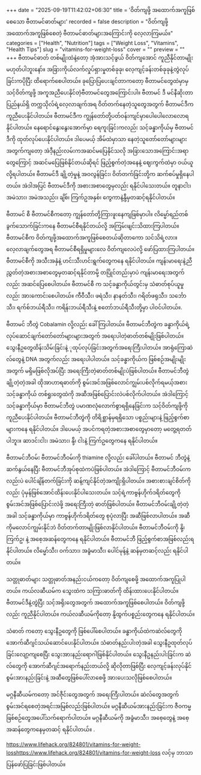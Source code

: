 +++
date = "2025-09-19T11:42:02+06:30"
title = 'ဝိတ်ကျဖို့ အထောက်အကူဖြစ်စေသော ဗီတာမင်ဓာတ်များ'
recorded = false
description = "ဝိတ်ကျဖို့ အထောက်အကူဖြစ်စေတဲ့ ဗီတာမင်ဓာတ်များအကြောင်းကို လေ့လာကြမယ်။"
categories = ["Health", "Nutrition"]
tags = ["Weight Loss", "Vitamins", "Health Tips"]
slug = "vitamins-for-weight-loss"
cover = ""
preview = ""
+++
ဗီတာမင်ဓာတ် တစ်မျိုးထဲနဲ့တော့ အံ့အားသင့်ဖွယ် ဝိတ်ကျအောင် ကူညီနိုင်တာမျိုးမဟုတ်ပါဘူးနော်။ အခြားကိုယ်လက်လှုပ်ရှားမှုတစ်ခုခု၊ လေ့ကျင့်ခန်းတစ်ခုခုနဲ့တွဲလုပ်ခြင်းကပိုပြီး ထိရောက်စေပါတယ်။ ခုပြောပြပေးချင်တာကတော့ ဗီတာမင်တွေထဲမှာမှ သင့်ဝိတ်ကျဖို့ အကူအညီပေးနိုင်တဲ့ဗီတာမင်တွေအကြောင်းပါ။
ဗီတာမင် ဒီ
မင်နီဆိုးတာပြည်နယ်ရှိ တက္ကသိုလ်ရဲ့လေ့လာချက်အရ ဝိတ်တက်နေတဲ့သူတွေအတွက် ဗီတာမင်ဒီက ကူညီပေးနိုင်ပါတယ်။
ဗီတာမင်ဒီက ကျွန်တော်တို့ပတ်ဝန်းကျင်မှာပေါပေါလောလောရနိုင်ပါတယ်။ နေရောင်နွေးနွေးအောက်မှာ ရေကူးခြင်းကလည်း သင့်ခန္ဓာကိုယ်မှ ဗီတာမင်ဒီကို ထုတ်လုပ်ပေးနိုင်ပါတယ်။ ဒါပေမယ့် အိမ်ထဲမှာသာ နေတဲ့သူတော်တော်များများအတွက်ကျတော့ အဲဒီ့နည်းလမ်းကအဆင်မပြေနိုင်သလို အခြားသောအကြောင်းအရာတွေကြောင့် အဆင်မပြေဖြစ်နိုင်တယ်ဆိုရင် ဖြည့်စွက်တဲ့အနေနဲ့ ဈေးကွက်ထဲမှာ ဝယ်ယူလို့ရပါတယ်။
ဗီတာမင်ဒီ ချို့တဲ့မှုနဲ့ အဝလွန်ခြင်း၊ ဝိတ်တက်ခြင်းတို့က ဆက်စပ်မှုရှိနေပါတယ်။ အဲဒါအပြင် ဗီတာမင်ဒီကို အစားအစာတွေမှလည်း ရနိုင်ပါသေးတယ်။ တူနာငါး၊ အမဲသား၊ အမဲအသည်း၊ ချိစ်၊ ကြက်ဥအနှစ်၊ ကွေကာနဲ့နို့်မှတဆင့်ရနိုင်ပါတယ်။

ဗီတာမင် စီ
ဗီတာမင်စီကတော့ ကျွန်တော်တို့ကြားဖူးနေကျဖြစ်မှာပါ။ လိမ္မော်ရည်တစ်ခွက်သောက်ခြင်းကနေ ဗီတာမင်စီရနိုင်တယ်လို့ အကြမ်းဖျင်းသိထားကြပါတယ်။
ဗီတာမင်စီက ဝိတ်ကျဖို့အထောက်အကူဖြစ်စေတယ်ဆိုတာကော သင်သိရဲ့လား။ လေ့လာချက်တွေအရ ဗီတာမင်စီရရှိမှုများလေ ဝိတ်ကျလေပဲလို့ ဖော်ပြထားကြပါတယ်။ ဗီတာမင်စီကို အသီးအနှံနဲ့ ဟင်းသီးဟင်းရွက်တွေကနေ ရနိုင်ပါတယ်။ ကျန်းမာရေးနဲ့ညီညွှတ်တဲ့အစားအစာတွေမှတဆင့်ရနိုင်တာမို့ တပြိုင်တည်းမှာပဲ ကျန်းမာရေးအတွက်လည်း အဆင်ပြေစေပါတယ်။
ဗီတာမင်စီ က သင့်ခန္ဓာကိုယ်တွင်းမှ သံဓာတ်စုပ်ယူမှုလည်း အားကောင်းစေပါတယ်။ ကီဝီသီး၊ ဖရဲသီး၊ နာနတ်သီး၊ ဂရိတ်ဖရုသီး၊ သင်္ဘောသီး၊ ရက်စ်ဘယ်ရီသီး၊ ကရိန်းဘယ်ရီသီးနဲ့ စတော်ဘယ်ရီသီးတို့မှာ ပါဝင်ပါတယ်။.

ဗီတာမင် ဘီတွဲ
Cobalamin လို့လည်း ခေါ်ကြပါတယ်။ ဗီတာမင်ဘီတွဲက ခန္ဓာကိုယ်ရဲ့လုပ်ဆောင်ချက်တော်တော်များများအတွက် အရေးပါတဲ့ဓာတ်တစ်မျိုးဖြစ်ပါတယ်။ သွေးနီဥတွေထိန်းသိမ်းခြင်းနဲ့ ုထုပ်လုပ်ခြင်းအတွက်အရေးကြီးပါတယ်။ အာရုံကြောဆဲလ်တွေနဲ့ DNA အတွက်လည်း အရေးပါပါတယ်။ သင့်ခန္ဓာကိုယ်က ဖြစ်စဉ်အမျိုးမျိုးအတွက် မရှိမဖြစ်လိုအပ်ပြီး အရေးကြီးတဲ့ဓာတ်တစ်မျိုးပဲဖြစ်ပါတယ်။
ဗီတာမင်ဘီတွဲချို့တဲ့တဲ့အခါ ထိုအာဟာရဓာတ်ကို စွမ်းအင်အဖြစ်လောင်ကျွမ်းပစ်လိုက်ရမယ့်အစား သင့်ခန္ဓာကိုယ် တစ်ရှုးတွေထဲကို အဆီအဖြစ်ပြောင်းလဲပစ်လိုက်ပါတယ်။ အဲဒါကြောင့် သင့်ခန္ဓာကိုယ်မှာ ဗီတာမင်ဘီတွဲ ပမာဏလုံလောက်စွာရရှိနေခြင်းက သင့်ဝိတ်ကျဖို့ကို ကူညီပေးနိုင်ပါတယ်။
ဗီတာမင်ဘီတွဲကို တိရိစ္ဆာန်မှရရှိသော ပစ္စည်းများနဲ့ ဖြည့်စွက်စာများကနေ ရနိုင်ပါတယ်။ ဒါပေမယ့် အပင်ကရတဲ့အစားအစာတွေမှာတော့ မတွေ့ရတတ်ပါဘူး။ ဆာဒင်းငါး၊ အမဲသား၊ နို့်၊ ငါးနဲ့ ကြက်ဥတွေကနေ ရနိုင်ပါတယ်။

ဗီတာမင်ဘီဝမ်း
ဗီတာမင်ဘီဝမ်းကို thiamine လို့လည်း ခေါ်ပါတယ်။ ဗီတာမင် ဘီတွဲနဲ့ ဆက်နွယ်နေပြီး ဗီတာမင်ဘီအုပ်စုထဲကပဲဖြစ်ပါတယ်။ အဲဒါကြောင့် ဗီတာမင်ဘီဝမ်းကလည်းပဲ ပေါင်ချိန်တက်ခြင်းကို ဆန့်ကျင်နိုင်တဲ့အကျိုးရှိပါတယ်။
အစားစားချင်စိတ်ကိုလည်း ပုံမှန်ဖြစ်အောင်ထိန်းပေးနိုင်ပါသေးတယ်။
သင့်ရဲ့ကာဗွန်ဟိုက်ဒရိတ်တွေကို စွမ်းအင်အဖြစ်ပြောင်းလဲဖို့ အရေးကြီးတဲ့ ဓာတ်ဖြစ်ပါတယ်။ ဗီတာမင်ဘီဝမ်းချို့တဲ့တဲ့အခါ သင့်ခန္ဓာကိုယ်မှာ ကာဗွန်ဟိုက်ဒရိတ်တွေ စုပုံလာပြီး အဆီဖြစ်လာပါတယ်။ အဆီကိုမလောင်ကျွမ်းနိုင်ဘဲ ဝိတ်တက်တာမျိုးဖြစ်လာနိုင်ပါတယ်။
ဗီတာမင်ဘီဝမ်းကို နို့၊ ကြက်ဥ၊ နဲ့ အစေ့အဆန်တွေကနေ ရနိုင်ပါတယ်။ ဗီတာမင်ဘီ ဖြည့်စွက်စာအဖြစ်လည်းရနိုင်ပါတယ်။ လိမ္မော်သီး၊ ဝက်သား၊ အခွံမာသီး၊ ပေါင်မုန့်နဲ့ ဆန်မှတဆင့်လည်း ရနိုင်ပါတယ်။

သတ္တုဓာတ်များ
သတ္တုဓာတ်အနည်းငယ်ကတော့ ဝိတ်ကျစေဖို့ အထောက်အကူပြုပါတယ်။
ကယ်လဆီယမ်က သွေးထဲက သကြားဓာတ်ကို ထိန်းထားပေးနိုင်ပါတယ်။ ဗီတာမင်ဒီနဲ့တွဲပြီး သင့်အရိုးတွေအတွက် အထောက်အကူဖြစ်စေပါတယ်။ ဝိတ်ကျဖို့လည်း ကူညီနိုင်ပါတယ်။ ကယ်လဆီယမ်ကိုတော့ နို့ထွက်ပစ္စည်းတွေကနေ ရနိုင်ပါတယ်။

သံဓာတ် ကတော့ သွေးနီဥတွေကို ဖြစ်ပေါ်စေပါတယ်။ ခန္ဓာကိုယ်ထဲကဆဲလ်တွေကို အောက်ဆီဂျင်သယ်ဆောင်ပေးနိုင်ပါတယ်။ သံဓာတ်နည်းပါးတဲ့အခါ သွေးနီဥထုတ်လုပ်ခြင်းလျော့ကျစေပြီး သွေးအားနည်းရောဂါဖြစ်နိုင်ပါတယ်။ သွေးနီဥနည်းပါးခြင်းက ဆဲလ်တွေကို အောက်ဆီဂျင်အရောက်နည်းတယ်လို့ ဆိုလိုတာဖြစ်ပြီး လေ့ကျင့်ခန်းလုပ်နိုင်စွမ်းအားနည်းခြင်းနဲ့ အဆီတွေဖြစ်ပေါ်လာစေဖို့ အားပေးသလိုဖြစ်စေပါတယ်။

မဂ္ဂနီဆီယမ်ကတော့ အင်ဇီုင်းတွေအတွက် အရေးကြီးပါတယ်။ ဆဲလ်တွေအတွက် စွမ်းအင်ရစေတဲ့အရင်းအမြစ်လည်းဖြစ်ပါတယ်။ မဂ္ဂနီဆီယမ်အားနည်းခြင်းက ဇီဝကမ္မဖြစ်စဉ်တွေအပေါ်သက်ရောက်ပါတယ်။ မဂ္ဂနီဆီယမ်ကို အခွံမာသီး၊ အစေ့တွေနဲ့ အစေ့အဆန်တွေကနေမှတဆင့် ရနိုင်ပါတယ်။ .

https://www.lifehack.org/824801/vitamins-for-weight-losshttps://www.lifehack.org/824801/vitamins-for-weight-loss လင့်မှ ဘာသာပြန်ဖော်ပြခြင်းဖြစ်ပါတယ်။